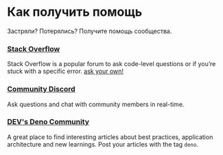 # Как получить помощь

Застряли? Потерялись? Получите помощь сообщества.

### [Stack Overflow](https://stackoverflow.com/questions/tagged/deno)

Stack Overflow is a popular forum to ask code-level questions or if you’re stuck
with a specific error.
[ask your own!](https://stackoverflow.com/questions/ask?tags=deno)

### [Community Discord](https://discord.gg/deno)

Ask questions and chat with community members in real-time.

### [DEV's Deno Community](https://dev.to/t/deno)

A great place to find interesting articles about best practices, application
architecture and new learnings. Post your articles with the tag `deno`.
